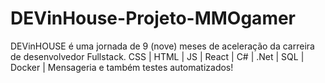 # DEVinHouse-Projeto-MMOgamer
DEVinHOUSE é uma jornada de 9 (nove) meses de aceleração da carreira de desenvolvedor Fullstack. CSS | HTML | JS | React | C# | .Net | SQL | Docker | Mensageria e também testes automatizados!
